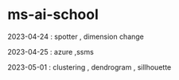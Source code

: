 # ms-ai-school

2023-04-24 : spotter , dimension change

2023-04-25 : azure ,ssms

2023-05-01 : clustering , dendrogram , sillhouette

